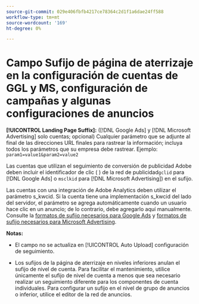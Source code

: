 ```yaml
---
source-git-commit: 029e406fbfb4217ce78364c2d1f1a6dae24ff588
workflow-type: tm+mt
source-wordcount: '169'
ht-degree: 0%

---
```

# Campo Sufijo de página de aterrizaje en la configuración de cuentas de GGL y MS, configuración de campañas y algunas configuraciones de anuncios

**[!UICONTROL Landing Page Suffix]:** ([!DNL Google Ads] y [!DNL Microsoft Advertising] solo cuentas; opcional) Cualquier parámetro que se adjunte al final de las direcciones URL finales para rastrear la información; incluya todos los parámetros que su empresa debe rastrear. Ejemplo: `param1=value1&param2=value2`

Las cuentas que utilizan el seguimiento de conversión de publicidad Adobe deben incluir el identificador de clic ( ) de la red de publicidad`gclid` para [!DNL Google Ads] o `msclkid` para [!DNL Microsoft Advertising]) en el sufijo.

Las cuentas con una integración de Adobe Analytics deben utilizar el parámetro s_kwcid. Si la cuenta tiene una implementación s_kwcid del lado del servidor, el parámetro se agrega automáticamente cuando un usuario hace clic en un anuncio; de lo contrario, debe agregarlo aquí manualmente. Consulte la [formatos de sufijo necesarios para Google Ads](/help/search-social-commerce/tracking/formats-click-tracking-google.md) y [formatos de sufijo necesarios para Microsoft Advertising](/help/search-social-commerce/tracking/formats-click-tracking-microsoft.md).

**Notas:**

* El campo no se actualiza en [!UICONTROL Auto Upload] configuración de seguimiento.

* Los sufijos de la página de aterrizaje en niveles inferiores anulan el sufijo de nivel de cuenta. Para facilitar el mantenimiento, utilice únicamente el sufijo de nivel de cuenta a menos que sea necesario realizar un seguimiento diferente para los componentes de cuenta individuales. Para configurar un sufijo en el nivel de grupo de anuncios o inferior, utilice el editor de la red de anuncios.

